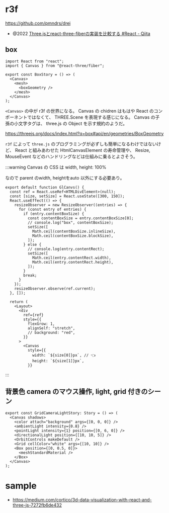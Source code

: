# r3f

https://github.com/pmndrs/drei

- @2022 [Three.jsとreact-three-fiberの実装を比較する #React - Qiita](https://qiita.com/itouoti/items/5cf05aa0598674d854ac)

## box

```tsx
import React from "react";
import { Canvas } from "@react-three/fiber";

export const BoxStory = () => (
  <Canvas>
    <mesh>
      <boxGeometry />
    </mesh>
  </Canvas>
);
```

`<Canvas>` の中が r3f の世界になる。
Canvas の chidren はもはや React のコンポーネントではなくて、
THREE.Scene を表現する感じになる。
Canvas の子孫の小文字タグは、 
three.js の Object を示す規約のようだ。

https://threejs.org/docs/index.html?q=box#api/en/geometries/BoxGeometry

`r3f` によって `three.js` のプログラミングが必ずしも簡単になるわけではないけど、
React と組みあわせた HtmlCanvasElement の寿命管理や、
Resize, MouseEvent などのハンドリングなどは仕組みに乗るとよさそう。

:::warning Canvas の CSS は width, height: 100% 

なので parent のwidth, heightをauto 以外にする必要あり。

```tsx title="ResizeObserver で width, height 指定"
export default function GlCanvs() {
  const ref = React.useRef<HTMLDivElement>(null);
  const [size, setSize] = React.useState([300, 150]);
  React.useEffect(() => {
    resizeObserver = new ResizeObserver((entries) => {
      for (const entry of entries) {
        if (entry.contentBoxSize) {
          const contentBoxSize = entry.contentBoxSize[0];
          // console.log("box", contentBoxSize);
          setSize([
            Math.ceil(contentBoxSize.inlineSize),
            Math.ceil(contentBoxSize.blockSize),
          ]);
        } else {
          // console.log(entry.contentRect);
          setSize([
            Math.ceil(entry.contentRect.width),
            Math.ceil(entry.contentRect.height),
          ]);
        }
        break;
      }
    });
    resizeObserver.observe(ref.current);
  }, []);

  return (
    <Layout>
      <div
        ref={ref}
        style={{
          flexGrow: 1,
          alignSelf: "stretch",
          // background: "red",
        }}
      >
        <Canvas
          style={{
            width: `${size[0]}px`, // 👈
            height: `${size[1]}px`,
          }}
```

:::

## 背景色 camera のマウス操作, light, grid 付きのシーン

```tsx
export const GridCameraLightStory: Story = () => (
  <Canvas shadows>
    <color attach="background" args={[0, 0, 0]} />
    <ambientLight intensity={0.8} />
    <pointLight intensity={1} position={[0, 6, 0]} />
    <directionalLight position={[10, 10, 5]} />
    <OrbitControls makeDefault />
    <Grid cellColor="white" args={[10, 10]} />
    <Box position={[0, 0.5, 0]}>
      <meshStandardMaterial />
    </Box>
  </Canvas>
);

```

# sample

- https://medium.com/cortico/3d-data-visualization-with-react-and-three-js-7272fb6de432

